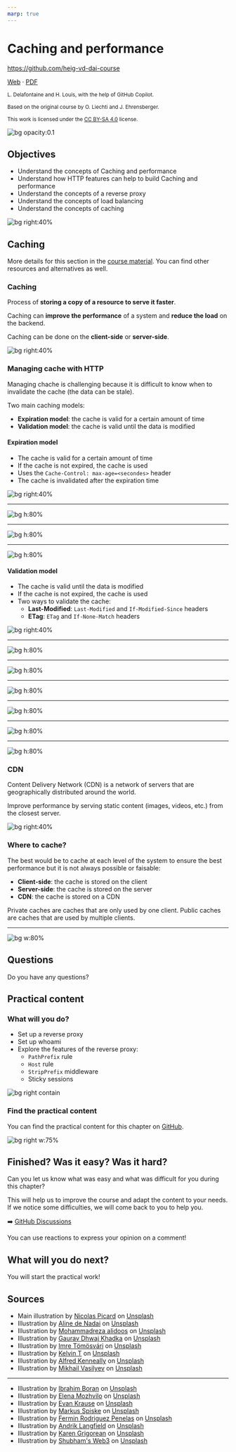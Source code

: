 ```yaml
---
marp: true
---
```


<!--
theme: gaia
size: 16:9
paginate: true
author: L. Delafontaine and H. Louis, with the help of GitHub Copilot
title: HEIG-VD DAI Course - Caching and performance
description: Caching and performance for the DAI course at HEIG-VD, Switzerland
url: https://heig-vd-dai-course.github.io/heig-vd-dai-course/23-caching-and-performance/
footer: '**HEIG-VD** - DAI Course 2024-2025 - CC BY-SA 4.0'
style: |
    :root {
        --color-background: #fff;
        --color-foreground: #333;
        --color-highlight: #f96;
        --color-dimmed: #888;
        --color-headings: #7d8ca3;
    }
    blockquote {
        font-style: italic;
    }
    table {
        width: 100%;
    }
    th:first-child {
        width: 15%;
    }
    h1, h2, h3, h4, h5, h6 {
        color: var(--color-headings);
    }
    h2, h3, h4, h5, h6 {
        font-size: 1.5rem;
    }
    h1 a:link, h2 a:link, h3 a:link, h4 a:link, h5 a:link, h6 a:link {
        text-decoration: none;
    }
    section:not([class=lead]) > p, blockquote {
        text-align: justify;
    }
headingDivider: 4
-->

[web]:
  https://heig-vd-dai-course.github.io/heig-vd-dai-course/23-caching-and-performance/
[pdf]:
  https://heig-vd-dai-course.github.io/heig-vd-dai-course/23-caching-and-performance/23-caching-and-performance-presentation.pdf
[license]:
  https://github.com/heig-vd-dai-course/heig-vd-dai-course/blob/main/LICENSE.md
[discussions]: https://github.com/orgs/heig-vd-dai-course/discussions/511
[illustration]:
  https://images.unsplash.com/photo-1492515114975-b062d1a270ae?fit=crop&h=720
[course-material]:
  https://github.com/heig-vd-dai-course/heig-vd-dai-course/blob/main/23-caching-and-performance/COURSE_MATERIAL.md
[course-material-qr-code]:
  https://quickchart.io/qr?format=png&ecLevel=Q&size=400&margin=1&text=https://github.com/heig-vd-dai-course/heig-vd-dai-course/blob/main/23-caching-and-performance/COURSE_MATERIAL.md

# Caching and performance

<!--
_class: lead
_paginate: false
-->

<https://github.com/heig-vd-dai-course>

[Web][web] · [PDF][pdf]

<small>L. Delafontaine and H. Louis, with the help of GitHub Copilot.</small>

<small>Based on the original course by O. Liechti and J. Ehrensberger.</small>

<small>This work is licensed under the [CC BY-SA 4.0][license] license.</small>

![bg opacity:0.1][illustration]

## Objectives

- Understand the concepts of Caching and performance
- Understand how HTTP features can help to build Caching and performance
- Understand the concepts of a reverse proxy
- Understand the concepts of load balancing
- Understand the concepts of caching

![bg right:40%](https://images.unsplash.com/photo-1516389573391-5620a0263801?fit=crop&h=720)

## Caching

<!-- _class: lead -->

More details for this section in the [course material][course-material]. You can
find other resources and alternatives as well.

### Caching

Process of **storing a copy of a resource to serve it faster**.

Caching can **improve the performance** of a system and **reduce the load** on
the backend.

Caching can be done on the **client-side** or **server-side**.

![bg right:40%](https://images.unsplash.com/photo-1613443736772-e36d7fbfbaa8?fit=crop&h=720)

### Managing cache with HTTP

Managing chache is challenging because it is difficult to know when to
invalidate the cache (the data can be stale).

Two main caching models:

- **Expiration model**: the cache is valid for a certain amount of time
- **Validation model**: the cache is valid until the data is modified

#### Expiration model

- The cache is valid for a certain amount of time
- If the cache is not expired, the cache is used
- Uses the `Cache-Control: max-age=<secondes>` header
- The cache is invalidated after the expiration time

![bg right:40%](https://images.unsplash.com/photo-1509048191080-d2984bad6ae5?fit=crop&h=720)

---

![bg h:80%](./images/expiration-model-part-1.png)

---

![bg h:80%](./images/expiration-model-part-2.png)

---

![bg h:80%](./images/expiration-model-part-3.png)

#### Validation model

- The cache is valid until the data is modified
- If the cache is not expired, the cache is used
- Two ways to validate the cache:
  - **Last-Modified**: `Last-Modified` and `If-Modified-Since` headers
  - **ETag**: `ETag` and `If-None-Match` headers

![bg right:40%](https://images.unsplash.com/photo-1684862030284-6b24307ebd4a?fit=crop&h=720)

---

![bg h:80%](./images/validation-model-based-on-the-last-modified-header-part-1.png)

---

![bg h:80%](./images/validation-model-based-on-the-last-modified-header-part-2.png)

---

![bg h:80%](./images/validation-model-based-on-the-last-modified-header-part-3.png)

---

![bg h:80%](./images/validation-model-based-on-the-etag-header-part-1.png)

---

![bg h:80%](./images/validation-model-based-on-the-etag-header-part-2.png)

---

![bg h:80%](./images/validation-model-based-on-the-etag-header-part-3.png)

### CDN

Content Delivery Network (CDN) is a network of servers that are geographically
distributed around the world.

Improve performance by serving static content (images, videos, etc.) from the
closest server.

![bg right:40%](https://images.unsplash.com/photo-1676911809788-5b9ee7f145fe?fit=crop&h=720)

### Where to cache?

The best would be to cache at each level of the system to ensure the best
performance but it is not always possible or faisable:

- **Client-side**: the cache is stored on the client
- **Server-side**: the cache is stored on the server
- **CDN**: the cache is stored on a CDN

Private caches are caches that are only used by one client. Public caches are
caches that are used by multiple clients.

---

![bg w:80%](./images/where-to-cache.png)

## Questions

<!-- _class: lead -->

Do you have any questions?

## Practical content

<!-- _class: lead -->

### What will you do?

- Set up a reverse proxy
- Set up whoami
- Explore the features of the reverse proxy:
  - `PathPrefix` rule
  - `Host` rule
  - `StripPrefix` middleware
  - Sticky sessions

![bg right contain](./images/what-will-you-do.png)

### Find the practical content

<!-- _class: lead -->

You can find the practical content for this chapter on
[GitHub][course-material].

![bg right w:75%][course-material-qr-code]

## Finished? Was it easy? Was it hard?

Can you let us know what was easy and what was difficult for you during this
chapter?

This will help us to improve the course and adapt the content to your needs. If
we notice some difficulties, we will come back to you to help you.

➡️ [GitHub Discussions][discussions]

You can use reactions to express your opinion on a comment!

## What will you do next?

<!-- _class: lead -->

You will start the practical work!

## Sources

- Main illustration by [Nicolas Picard](https://unsplash.com/@artnok) on
  [Unsplash](https://unsplash.com/photos/-lp8sTmF9HA)
- Illustration by [Aline de Nadai](https://unsplash.com/@alinedenadai) on
  [Unsplash](https://unsplash.com/photos/j6brni7fpvs)
- Illustration by [Mohammadreza alidoos](https://unsplash.com/@mralidoost) on
  [Unsplash](https://unsplash.com/photos/black-and-silver-laptop-computer-0rUp9vgyEYo)
- Illustration by [Gaurav Dhwaj Khadka](https://unsplash.com/@gauravdhwajkhadka)
  on
  [Unsplash](https://unsplash.com/photos/brown-wooden-table-near-window-eRQ5Pk59p9s)
- Illustration by [Imre Tömösvári](https://unsplash.com/@timester12) on
  [Unsplash](https://unsplash.com/photos/gray-suv-on-road-during-daytime-FbhuN53_330)
- Illustration by [Kelvin T](https://unsplash.com/@gogofoto) on
  [Unsplash](https://unsplash.com/photos/blue-weighing-scale-at-0-FE_uysP-cfw)
- Illustration by [Alfred Kenneally](https://unsplash.com/@alken) on
  [Unsplash](https://unsplash.com/photos/black-beetle-on-green-grass-during-daytime-VrsNMCejQEw)
- Illustration by [Mikhail Vasilyev](https://unsplash.com/@miklevasilyev) on
  [Unsplash](https://unsplash.com/photos/colony-of-fire-ant-Vf1JrKMUS0Q)

---

- Illustration by [Ibrahim Boran](https://unsplash.com/@ibrahimboran) on
  [Unsplash](https://unsplash.com/photos/black-flat-screen-tv-turned-on-near-black-and-gray-audio-component-iYkqHp5cGQ4)
- Illustration by [Elena Mozhvilo](https://unsplash.com/@miracleday) on
  [Unsplash](https://unsplash.com/photos/person-sitting-on-chair-in-front-of-table-with-food-slaDjF7-HHQ)
- Illustration by [Evan Krause](https://unsplash.com/@evankrause_) on
  [Unsplash](https://unsplash.com/photos/assorted-box-lot-pdFMl6enmeo)
- Illustration by [Markus Spiske](https://unsplash.com/@markusspiske) on
  [Unsplash](https://unsplash.com/photos/a-toy-tractor-and-rocks-CBtiTnW_6Kk)
- Illustration by [Fermin Rodriguez Penelas](https://unsplash.com/@ferminrp) on
  [Unsplash](https://unsplash.com/photos/silhouette-of-mountain-near-body-of-water-during-daytime-6CQe-WYoPPk)
- Illustration by [Andrik Langfield](https://unsplash.com/@andriklangfield) on
  [Unsplash](https://unsplash.com/photos/pocket-watch-at-355-0rTCXZM7Xfo)
- Illustration by [Karen Grigorean](https://unsplash.com/@karengrigorean) on
  [Unsplash](https://unsplash.com/photos/a-person-pointing-at-a-large-display-of-pictures-9D6UlCW38Ss)
- Illustration by [Shubham's Web3](https://unsplash.com/@shubzweb3) on
  [Unsplash](https://unsplash.com/photos/an-abstract-background-of-orange-and-white-cubes-km9umcj61Ow)
